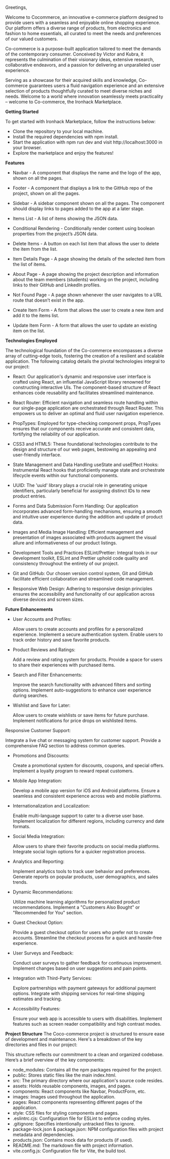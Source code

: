Greetings,

Welcome to Cocommerce, an innovative e-commerce platform designed to provide users with a seamless and enjoyable online shopping experience. Our platform offers a diverse range of products, from electronics and fashion to home essentials, all curated to meet the needs and preferences of our valued customers.

Co-commerce is a purpose-built application tailored to meet the demands of the contemporary consumer. Conceived by Victor and Kubra, it represents the culmination of their visionary ideas, extensive research, collaborative endeavors, and a passion for delivering an unparalleled user experience.

Serving as a showcase for their acquired skills and knowledge, Co-commerce guarantees users a fluid navigation experience and an extensive selection of products thoughtfully curated to meet diverse niches and needs. Welcome to a world where innovation seamlessly meets practicality – welcome to Co-commerce, the Ironhack Marketplace.


**Getting Started**

To get started with Ironhack Marketplace, follow the instructions below:

- Clone the repository to your local machine.
- Install the required dependencies with npm install.
- Start the application with npm run dev and visit http://localhost:3000 in your browser.
- Explore the marketplace and enjoy the features!


**Features** 

- Navbar - A component that displays the name and the logo of the app, shown on all the pages.

- Footer - A component that displays a link to the GitHub repo of the project, shown on all the pages.

- Sidebar - A sidebar component shown on all the pages. The component should display links to pages added to the app at a later stage.

- Items List - A list of items showing the JSON data.

- Conditional Rendering - Conditionally render content using boolean properties from the project’s JSON data.

- Delete Items - A button on each list item that allows the user to delete the item from the list.

- Item Details Page - A page showing the details of the selected item from the list of items.
  
- About Page - A page showing the project description and information about the team members (students) working on the project, including links to their GitHub and LinkedIn profiles.

- Not Found Page - A page shown whenever the user navigates to a URL route that doesn’t exist in the app.

- Create Item Form - A form that allows the user to create a new item and add it to the items list.

- Update Item Form - A form that allows the user to update an existing item on the list.



**Technologies Employed**

The technological foundation of the Co-commerce encompasses a diverse array of cutting-edge tools, fostering the creation of a resilient and scalable application. The following catalog details the pivotal technologies integral to our project:

- React:
Our application's dynamic and responsive user interface is crafted using React, an influential JavaScript library renowned for constructing interactive UIs. The component-based structure of React enhances code reusability and facilitates streamlined maintenance.

- React Router:
Efficient navigation and seamless route handling within our single-page application are orchestrated through React Router. This empowers us to deliver an optimal and fluid user navigation experience.

- PropTypes:
Employed for type-checking component props, PropTypes ensures that our components receive accurate and consistent data, fortifying the reliability of our application.

- CSS3 and HTML5:
These foundational technologies contribute to the design and structure of our web pages, bestowing an appealing and user-friendly interface.

- State Management and Data Handling
useState and useEffect Hooks:
Instrumental React hooks that proficiently manage state and orchestrate lifecycle events within our functional components.

- UUID:
The 'uuid' library plays a crucial role in generating unique identifiers, particularly beneficial for assigning distinct IDs to new product entries.

- Forms and Data Submission
Form Handling:
Our application incorporates advanced form-handling mechanisms, ensuring a smooth and intuitive user experience during the addition and update of product data.

- Images and Media
Image Handling:
Efficient management and presentation of images associated with products augment the visual allure and informativeness of our product listings.

- Development Tools and Practices
ESLint/Prettier:
Integral tools in our development toolkit, ESLint and Prettier uphold code quality and consistency throughout the entirety of our project.

- Git and GitHub:
Our chosen version control system, Git and GitHub facilitate efficient collaboration and streamlined code management.

- Responsive Web Design:
Adhering to responsive design principles ensures the accessibility and functionality of our application across diverse devices and screen sizes.



**Future Enhancements**


- User Accounts and Profiles:
  
  Allow users to create accounts and profiles for a personalized experience.
  Implement a secure authentication system.
  Enable users to track order history and save favorite products.

- Product Reviews and Ratings:
  
   Add a review and rating system for products.
   Provide a space for users to share their experiences with purchased items.

- Search and Filter Enhancements:

  Improve the search functionality with advanced filters and sorting options.
  Implement auto-suggestions to enhance user experience during searches.

- Wishlist and Save for Later:

  Allow users to create wishlists or save items for future purchase.
  Implement notifications for price drops on wishlisted items.

 Responsive Customer Support:

  Integrate a live chat or messaging system for customer support.
  Provide a comprehensive FAQ section to address common queries.

- Promotions and Discounts:

  Create a promotional system for discounts, coupons, and special offers.
  Implement a loyalty program to reward repeat customers.

- Mobile App Integration:

  Develop a mobile app version for iOS and Android platforms.
  Ensure a seamless and consistent experience across web and mobile platforms.

- Internationalization and Localization:

  Enable multi-language support to cater to a diverse user base.
  Implement localization for different regions, including currency and date formats.

- Social Media Integration:

  Allow users to share their favorite products on social media platforms.
  Integrate social login options for a quicker registration process.

- Analytics and Reporting:

  Implement analytics tools to track user behavior and preferences.
  Generate reports on popular products, user demographics, and sales trends.

- Dynamic Recommendations:

  Utilize machine learning algorithms for personalized product recommendations.
  Implement a "Customers Also Bought" or "Recommended for You" section.

- Guest Checkout Option:

  Provide a guest checkout option for users who prefer not to create accounts.
  Streamline the checkout process for a quick and hassle-free experience.

- User Surveys and Feedback:

  Conduct user surveys to gather feedback for continuous improvement.
  Implement changes based on user suggestions and pain points.

- Integration with Third-Party Services:

  Explore partnerships with payment gateways for additional payment options.
  Integrate with shipping services for real-time shipping estimates and tracking.

- Accessibility Features:

  Ensure your web app is accessible to users with disabilities.
  Implement features such as screen reader compatibility and high contrast modes.



**Project Structure**
The Coco-commerce project is structured to ensure ease of development and maintenance. Here's a breakdown of the key directories and files in our project:

This structure reflects our commitment to a clean and organized codebase. Here’s a brief overview of the key components:

- node_modules: Contains all the npm packages required for the project.
- public: Stores static files like the main index.html.
- src: The primary directory where our application's source code resides.
- assets: Holds reusable components, images, and pages.
- components: React components like Navbar, ProductForm, etc.
- images: Images used throughout the application.
- pages: React components representing different pages of the application.
- style: CSS files for styling components and pages.
- .eslintrc.cjs: Configuration file for ESLint to enforce coding styles.
- .gitignore: Specifies intentionally untracked files to ignore.
- package-lock.json & package.json: NPM configuration files with project metadata and dependencies.
- products.json: Contains mock data for products (if used).
- README.md: The markdown file with project information.
- vite.config.js: Configuration file for Vite, the build tool.


